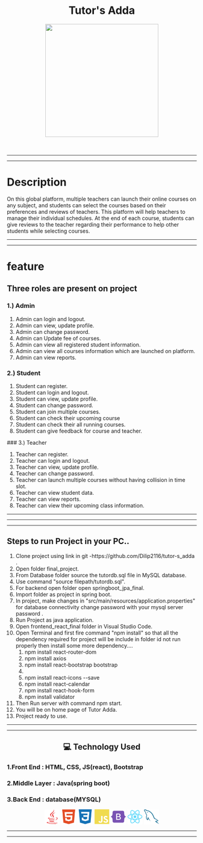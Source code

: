 <h1 align="center"> Tutor's Adda </h1>
<p align="center">
<img height="300" width="300"  src="https://github.com/Dilip2116/tutor-s_adda/blob/main/ui-pages/tutor_logo.png">
</p>



<br/>

<hr>
<hr>

# Description
On this global platform, multiple teachers can launch their online courses on any subject, and students can select the courses based on their preferences and reviews of teachers. This platform will help teachers to manage their individual schedules. At the end of each course, students can give reviews to the teacher regarding their performance to help other students while selecting courses.

<hr>
<hr>

# feature

  ## Three roles are present on project

### 1.) Admin
<ol>
           <li>Admin can login and logout.</li>
           <li> Admin can view, update profile.</li>
           <li> Admin can change password.</li>
           <li> Admin can Update fee of courses.</li>
           <li> Admin can view all registered student information.</li>
           <li> Admin can view all courses information which are launched on platform.</li>
           <li> Admin can view reports.</li>
</ol>

### 2.) Student
<ol>
           <li> Student can register.</li>
           <li> Student can login and logout.</li>
           <li> Student can view, update profile.</li>
           <li> Student can change password.</li>
           <li> Student can join multiple courses.</li>
           <li> Student can check their upcoming course
           <li> Student can check their all running courses.</li>
           <li> Student can give feedback for course and teacher.</li>
</ol>
### 3.) Teacher
<ol>
           <li> Teacher can register.</li>
           <li> Teacher can login and logout.</li>
           <li> Teacher can view, update profile.</li>
           <li> Teacher can change password.</li>
           <li> Teacher can launch multiple courses without having collision in time slot.</li>
           <li> Teacher can view student data.</li>
           <li> Teacher can view reports.</li>
           <li> Teacher can view their upcoming class information.</li>
</ol>


<hr>
<hr>
<hr>
<h2>Steps to run Project in your PC..</h2>
<ol>
	<li>Clone project using link in git -https://github.com/Dilip2116/tutor-s_adda . </li>
	<li>Open folder final_project.</li>
	<li>From Database folder source the tutordb.sql file in MySQL database.</li>
	<li>Use command "source filepath/tutordb.sql".</li>
	<li>For backend open folder open springboot_jpa_final. </li>
	<li>Import folder as project in spring boot.</li>
	<li>In project, make changes in "src/main/resources/application.properties" for database connectivity change password with your mysql server password .</li>
	<li>Run Project as java application.</li>
	<li>Open frontend_react_final folder in Visual Studio Code.</li>
	<li>Open Terminal and first fire command "npm install" so that all the dependency required for project will be include in folder id not run properly then install some more dependency....
    <ol>
    <li>npm install react-router-dom</li>
    <li>npm install axios</li>
    <li>npm install react-bootstrap bootstrap<li>
    <li>npm install react-icons --save</li>
    <li>npm install react-calendar</li>
    <li>npm install react-hook-form</li>
    <li>npm install validator</li>
    </ol>
    </li>
    <li>Then Run server with command npm start.</li>
	<li>You will be on home page of Tutor Adda.</li>
	<li>Project ready to use.</li>
</ol>

<hr>
<hr>

<h2 align="center"> 💻 Technology Used </h2>

<h3>1.Front End : HTML, CSS, JS(react), Bootstrap<h3> 
<h3>2.Middle  Layer  :  Java(spring boot)</h3>  
<h3>3.Back End : database(MYSQL)</h3>

<p align="center">



 
<img height="40" src="https://github.com/devicons/devicon/blob/master/icons/java/java-plain.svg">
<img height="40" src="https://github.com/devicons/devicon/blob/master/icons/html5/html5-plain.svg">
<img height="40" src="https://github.com/devicons/devicon/blob/master/icons/css3/css3-plain.svg">
<img height="40" src="https://github.com/devicons/devicon/blob/master/icons/javascript/javascript-plain.svg">
<img height="40" src="https://github.com/devicons/devicon/blob/master/icons/bootstrap/bootstrap-plain.svg">
<img height="40" src="https://github.com/devicons/devicon/blob/master/icons/react/react-original.svg">
<img height="40" src="https://github.com/devicons/devicon/blob/master/icons/mysql/mysql-plain.svg">
</p>
 <hr/>
 <hr>








